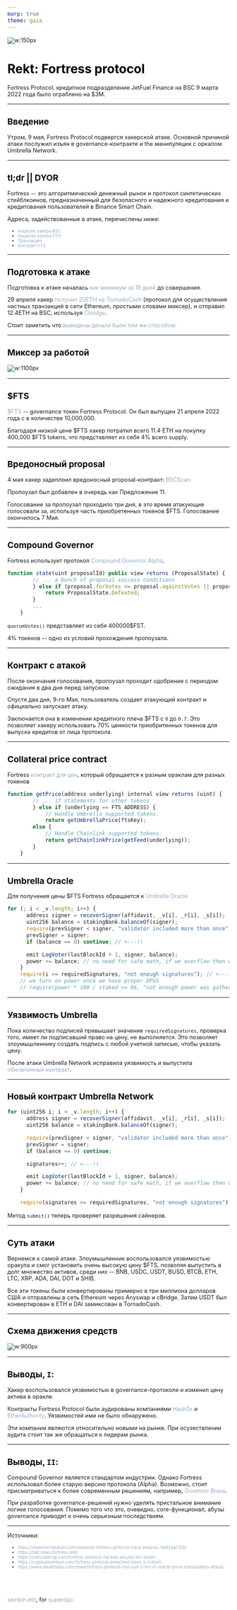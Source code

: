 ```yaml
---
marp: true
theme: gaia
---
```


<style>
@import url('https://fonts.googleapis.com/css2?family=Montserrat:wght@300;400;500;600;700&display=swap');

:root {
    padding: 4rem;
    background-color: #fff;
    font-family: 'Montserrat', sans-serif;
}

p {
    font-size: .8rem;
}

h1 {
    color: #000;
}

h2 {
    color: #0a0a0a;
    font-size: 1.2rem;
}

li {
    font-size: .6rem;
}

a {
    font-weight: 300;
    text-decoration: none;
    color: #7393B3;
}
</style>

![w:150px](https://pbs.twimg.com/profile_images/1425178490786156545/rG-A6Bcc_400x400.jpg)

# Rekt: Fortress protocol

Fortress Protocol, кредитное подразделение JetFuel Finance на BSC 9 марта 2022 года было ограблено на $3M.

---

## Введение

Утром, 9 мая, Fortress Protocol подвергся хакерской атаке. Основной причиной атаки послужил изъян в governance-контракте и the манипуляции с оркалом Umbrella Network.

---

## tl;dr || DYOR

Fortress -- это алгоритмический денежный рынок и протокол синтетических стейблкоинов, предназначенный для безопасного и надежного кредитования и кредитования пользователей в Binance Smart Chain.

Адреса, задействованные в атаке, перечислены ниже:

- [Кошелек хакера BSC](https://bscscan.com/address/0xA6AF2872176320015f8ddB2ba013B38Cb35d22Ad)
- [Кошелек хакера ETH](https://etherscan.io/address/0xA6AF2872176320015f8ddB2ba013B38Cb35d22Ad)
- [Транзакция](https://bscscan.com/tx/0x13d19809b19ac512da6d110764caee75e2157ea62cb70937c8d9471afcb061bf)
- [Контракт FTS](https://bscscan.com/address/0x4437743ac02957068995c48e08465e0ee1769fbe)

---

## Подготовка к атаке

Подготовка к атаке началась [как минимум за 19 дней](https://etherscan.io/txs?a=0xA6AF2872176320015f8ddB2ba013B38Cb35d22Ad) до совершения.

29 апреля хакер [получил 20ETH на TornadoCash](https://etherscan.io/tx/0x1f1b43b6a56698af777c8c8b7e70eb77f10ff08bd8518c1685b9c19528e3daa5) (протокол для осуществления частных транзакций в сети Ethereum, простыми словами миксер), и отправил 12.4ETH на BSC, используя [Cbridge](https://cbridge.celer.network/#/transfer).

Стоит заметить что [выведены деньги были тем же способом.](https://etherscan.io/tx/0x36a0cdb1403ec2026b3878e23cec8904d142ef4b81c6fdeec0b694d7cb0c19c9)

---

## Миксер за работой

![w:1100px](https://sun1.userapi.com/sun1-19/s/v1/if2/v4nD-p0Mej6aKHqgO3XRWw-wK4A_IW9WvtnyOX45cF1GMSdkgt9xUsVxldiqTkUsnjNPbphyZghcZDQTU_j846gf.jpg?size=2560x727&quality=95&type=album)

---

## $FTS

[$FTS](https://bscscan.com/address/0x4437743ac02957068995c48e08465e0ee1769fbe) -- governance токен Fortress Protocol. Он был выпущен 21 апреля 2022 года с в количестве 10,000,000.

Благодаря низкой цене $FTS хакер потратил всего 11.4 ETH на покупку 400,000 $FTS tokens, что представляет из себя 4% всего supply.

---

## Вредоносный proposal

4 мая хакер задеплоил вредоносный proposal-контракт:
[BSCScan](https://bscscan.com/address/0x0dB3B68c482b04c49cD64728AD5D6d9a7B8E43e6)

Пропоузал был добавлен в очередь как Предложение 11.

Голосование за пропоузал проходило три дня, в это время атакующие голосовали за, используя часть приобретенных токенов $FTS. Голосование окончилось 7 Мая.

---

## Compound Governor

Fortress использует протокол [Compound Governor Alpha](https://github.com/compound-finance/compound-protocol/blob/master/contracts/Governance/GovernorAlpha.sol).

```js
function state(uint proposalId) public view returns (ProposalState) {
        // ... a bunch of proposal success conditions
        } else if (proposal.forVotes <= proposal.againstVotes || proposal.forVotes < quorumVotes()) {
            return ProposalState.Defeated;
        }
        ...
    }
```

`quorumVotes()` представляет из себя 400000$FST.

4% токенов -- одно из условий прохождения пропоузала.

---

## Контракт с атакой

После окончания голосования, пропоузал проходит одобрение с периодом ожидания в два дня перед запуском.

Спустя два дня, 9-го Мая, пользователь создает атакующий контракт и официально запускает атаку.

Заключается она в изменении кредитного плеча $FTS с `0` до `0.7`. Это позволяет хакеру использовать 70% ценности приобритенных токенов для выпуска кредитов от лица протокола.

---

## Collateral price contract

Fortress [контракт для цен](https://bscscan.com/address/0x00fcF33BFa9e3fF791b2b819Ab2446861a318285), который обращается к разным ораклам для разных токенов

```js
function getPrice(address underlying) internal view returns (uint) {
        // ... if statements for other tokens
        } else if (underlying == FTS_ADDRESS) {
            // Handle Umbrella supported tokens.
            return getUmbrellaPrice(ftsKey);
        else {
            // Handle Chainlink supported tokens.
            return getChainlinkPrice(getFeed(underlying));
        }
    }
```

---

## Umbrella Oracle

Для получения цены $FTS Fortress обращается к [Umbrella Oracle](https://bscscan.com/address/0xc11B687cd6061A6516E23769E4657b6EfA25d78E)

```js
for (; i < _v.length; i++) {
      address signer = recoverSigner(affidavit, _v[i], _r[i], _s[i]);
      uint256 balance = stakingBank.balanceOf(signer);
      require(prevSigner < signer, "validator included more than once");
      prevSigner = signer;
      if (balance == 0) continue; // <---!!

      emit LogVoter(lastBlockId + 1, signer, balance);
      power += balance; // no need for safe math, if we overflow then we will not have enough power
    }
    require(i >= requiredSignatures, "not enough signatures"); // <---!!
    // we turn on power once we have proper DPoS
    // require(power * 100 / staked >= 66, "not enough power was gathered");
```

---

## Уязвимость Umbrella

Пока количество подписей превышает значение `requiredSignatures`, проверка того, имеет ли подписавший право на цену, не выполняется. Это позволяет злоумышленнику создать подпись с любой учетной записью, чтобы указать цену.

После атаки Umbrella Network исправила уязвимость и выпустила [обновленный контракт](https://bscscan.com/address/0x49D0D57cf6697b6a44050872CDb760945B710Aab).

---

## Новый контракт Umbrella Network

```js
for (uint256 i; i < _v.length; i++) {
      address signer = recoverSigner(affidavit, _v[i], _r[i], _s[i]);
      uint256 balance = stakingBank.balanceOf(signer);

      require(prevSigner < signer, "validator included more than once");
      prevSigner = signer;
      if (balance == 0) continue;

      signatures++; // <---!!

      emit LogVoter(lastBlockId + 1, signer, balance);
      power += balance; // no need for safe math, if we overflow then we will not have enough power
    }

    require(signatures >= requiredSignatures, "not enough signatures"); // <---!!
```

Метод `submit()` теперь проверяет разрешения сайнеров.

---

## Суть атаки

Вернемся к самой атаке. Злоумышленник воспользовался уязвимостью оракула и смог установить очень высокую цену $FTS, позволяя выпустить в долг множество активов, среди них -- BNB, USDC, USDT, BUSD, BTCB, ETH, LTC, XRP, ADA, DAI, DOT и SHIB.

Все эти токены были конвертированы примерно в три миллиона долларов США и отправлены в сеть Ethereum через Anyswap и cBridge. Затем USDT был конвертирован в ETH и DAI замиксован в TornadoCash.

---

## Схема движения средств

![w:900px](https://camo.githubusercontent.com/e971e4ebe88d03357643840d9d4b6b5efc1426d5ef73b4a5207c7c8909d8b3c9/68747470733a2f2f7062732e7477696d672e636f6d2f6d656469612f46535362343457586f4145725159743f666f726d61743d6a7067266e616d653d6c61726765)

---

## Выводы, `I`:

Хакер воспользовался уязвимостью в governance-протоколе и изменил цену актива в оракле.

Контракты Fortress Protocol были аудированы компаниями [Hash0x](https://fortress.loans/audit_hash0x.pdf) и [EtherAuthority](https://fortress.loans/audit_etherautherity.pdf). Уязвимостей ими не было обнаружено.

Эти компании являются относительно новыми на рынке. При осузествлении аудита стоит так же обращаться к лидерам рынка.

---

## Выводы, `II`:

Compound Governor является стандартом индустрии. Однако Fortress использовал более старую версию протокола (Alpha). Возможно, стоит присматриваться к более современным решениям, например, [Governor Bravo](https://compound.finance/docs/governance#governor-bravo).

При разработке governance-решений нужно уделять пристальное внимание логике голосования. Помимо того что это, очевидно, core-функционал, абузы governance приводят к очень серьезным последствиям.

---

Источники:

- https://slowmist.medium.com/slowmist-fortress-protocol-hack-analysis-19af24af723c
- https://rekt.news/fortress-rekt/
- https://coincodecap.com/fortress-protocol-hacked-around-3m-stolen
- https://cryptoadventure.com/fortress-protocol-breached-loses-3-million/
- https://www.stealthlabs.com/news/fortress-protocol-lost-usd-3-mn-in-oracle-price-manipulation-attack/

<br />
<br />

[semkin.eth](https://twitter.com/vasemkin), for [superdao](https://superdao.co/)
